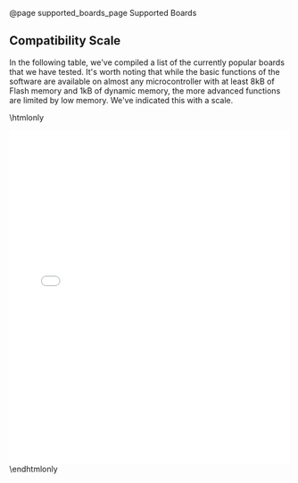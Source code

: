 @page supported_boards_page Supported Boards

## Compatibility Scale
In the following table, we've compiled a list of the currently popular boards that we have tested.
It's worth noting that while the basic functions of the software are available on almost any microcontroller with
at least 8kB of Flash memory and 1kB of dynamic memory, the more advanced functions are limited by low memory.
We've indicated this with a scale.

\htmlonly
<iframe id="pwHashGenerator" src="supported_boards.html" style="height:600px;width:100%;border:none;display:block;"></iframe>
\endhtmlonly
